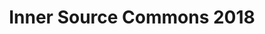 ---
key: inner-source-commons-2018
title: Inner Source Commons 2018
topic:
  - Committing to Change: Inner Source at Siemens
id: inner-source-commons-2018
format: talk
tags:
  - talk
speakers:
  - name: "Johannes Kristan"
    affiliation: "Siemens AG"
    about: ""
    speakerimage: ""
    address: ""
    linkedin: ""
    github: ""
presentation:
  session_link: "<https://www.innersourcecommons.org/2018/>"
draft: false
description: |
  In this session, Karsten Gerloff from Siemens AG discusses how Siemens has embraced Inner Source to foster a culture of open collaboration within the organization. The talk explores the challenges, successes, and strategies behind adopting Inner Source practices at a large enterprise.
  - **Session Highlights**:
    - The benefits of adopting Inner Source within Siemens
    - Key lessons learned and challenges faced
    - How Inner Source practices help drive innovation and collaboration in large organizations
  - For more details, visit the [official session page](https://www.innersourcecommons.org/2018/).
---
